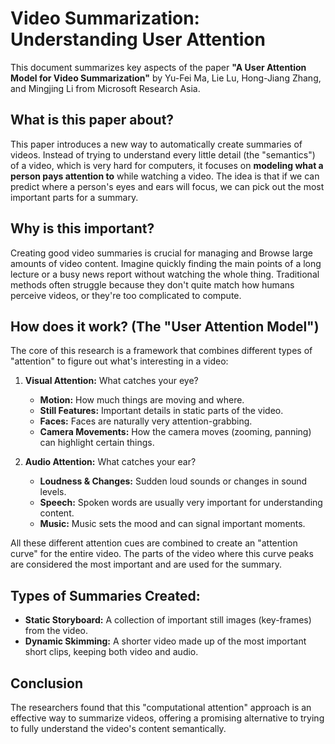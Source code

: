 # Video Summarization: Understanding User Attention

This document summarizes key aspects of the paper **"A User Attention Model for Video Summarization"** by Yu-Fei Ma, Lie Lu, Hong-Jiang Zhang, and Mingjing Li from Microsoft Research Asia.

## What is this paper about?

This paper introduces a new way to automatically create summaries of videos. Instead of trying to understand every little detail (the "semantics") of a video, which is very hard for computers, it focuses on **modeling what a person pays attention to** while watching a video. The idea is that if we can predict where a person's eyes and ears will focus, we can pick out the most important parts for a summary.

## Why is this important?

Creating good video summaries is crucial for managing and Browse large amounts of video content. Imagine quickly finding the main points of a long lecture or a busy news report without watching the whole thing. Traditional methods often struggle because they don't quite match how humans perceive videos, or they're too complicated to compute.

## How does it work? (The "User Attention Model")

The core of this research is a framework that combines different types of "attention" to figure out what's interesting in a video:

1.  **Visual Attention:** What catches your eye?
    * **Motion:** How much things are moving and where.
    * **Still Features:** Important details in static parts of the video.
    * **Faces:** Faces are naturally very attention-grabbing.
    * **Camera Movements:** How the camera moves (zooming, panning) can highlight certain things.

2.  **Audio Attention:** What catches your ear?
    * **Loudness & Changes:** Sudden loud sounds or changes in sound levels.
    * **Speech:** Spoken words are usually very important for understanding content.
    * **Music:** Music sets the mood and can signal important moments.

All these different attention cues are combined to create an "attention curve" for the entire video. The parts of the video where this curve peaks are considered the most important and are used for the summary.

## Types of Summaries Created:

* **Static Storyboard:** A collection of important still images (key-frames) from the video.
* **Dynamic Skimming:** A shorter video made up of the most important short clips, keeping both video and audio.

## Conclusion

The researchers found that this "computational attention" approach is an effective way to summarize videos, offering a promising alternative to trying to fully understand the video's content semantically.
